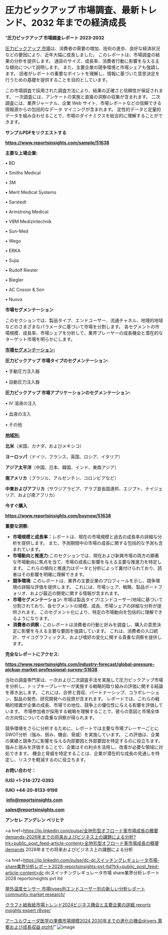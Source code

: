# 圧力ピックアップ 市場調査、最新トレンド、2032 年までの経済成長

"<strong>圧力ピックアップ 市場調査レポート 2023-2032</strong>

<a href=https://www.reportsinsights.com/sample/51638>圧力ピックアップ 市場</a>は、消費者の需要の増加、技術の進歩、良好な経済状況などの要因により、近年大幅に成長しました。 このレポートは、市場調査の結果の分析を提供します。 通貨のサイズ、成長率、消費者行動に影響を与える主な傾向について説明します。 また、主要企業の競争環境と市場シェアも強調します。 読者がレポートの重要なポイントを理解し、情報に基づいた意思決定を行うための基礎を提供することを目的としています。

この市場調査で採用された調査方法により、結果の正確さと信頼性が保証されます。 一次調査には、アンケートの実施と直接の洞察の収集が含まれます。 二次調査には、業界ジャーナル、企業 Web サイト、市場レポートなどの信頼できる情報源からの包括的なデータ マイニングが含まれます。 定性的データと定量的データを組み合わせることで、市場のダイナミクスを総合的に理解することができます。

<strong><b>サンプルPDFをリクエストする</b></strong>

<a href=https://www.reportsinsights.com/sample/51638><strong><u>https://www.reportsinsights.com/sample/51638</u></strong></a>

<strong>主要な上場企業:</strong>

• BD

• Smiths Medical

• 3M

• Merit Medical Systems

• Sarstedt

• Armstrong Medical

• VBM Medizintechnik

• Sun-Med

• Wego

• ERKA

• Sujia

• Rudolf Riester

• Biegler

• AC Cossor & Son

• Nuova

<strong>市場セグメンテーション</strong>

このセクションでは、製品タイプ、エンドユーザー、流通チャネル、地理的地域などのさまざまなパラメータに基づいて市場を分割します。 各セグメントの市場規模、成長率、市場シェアを分析して、業界プレーヤーの成長機会と潜在的なターゲット市場を明らかにします。

<strong><u>市場セグメンテーション</u></strong><strong><u>:</u></strong>

<strong>圧力ピックアップ 市場タイプのセグメンテーション:</strong>

• 手動圧力注入器

• 自動圧力注入器

<strong>圧力ピックアップ 市場アプリケーションのセグメンテーション:</strong>

• IV 溶液の注入

• 血液の注入

• その他

<strong><u>地域別</u></strong><strong><u>:</u></strong>

<strong>北米</strong>（米国、カナダ、およびメキシコ）

<strong>ヨーロッパ</strong>（ドイツ、フランス、英国、ロシア、イタリア）

<strong>アジア太平洋</strong>（中国、日本、韓国、インド、東南アジア）

<strong>南アメリカ</strong>（ブラジル、アルゼンチン、コロンビアなど）

<strong>中東およびアフリカ</strong>（サウジアラビア、アラブ首長国連邦、エジプト、ナイジェリア、および南アフリカ）

<strong>今すぐ購入</strong>

<a href=https://www.reportsinsights.com/buynow/51638><strong><u>https://www.reportsinsights.com/buynow/51638</u></strong></a>

<strong>重要な洞察:</strong>
<ul>
  <li><strong>市場規模と成長率：</strong>レポートは、現在の市場規模と過去の成長率の詳細な分析を提供します。 また、予測期間中の市場の成長に関する包括的な予測も含まれています。</li>
  <li><strong>市場動向と推進力:</strong>このセクションでは、現在および新興市場の両方の顕著な市場動向に焦点を当て、市場の成長に影響を与える主要な推進力を特定します。 これらの傾向と推進力はデータと分析によって裏付けられており、読者はその影響を明確に理解できます。</li>
  <li><strong>競争環境</strong>: このレポートは、業界の主要企業のプロフィールを示し、競争環境の詳細な評価を提供します。 これには、市場シェア、戦略、製品ポートフォリオ、および最近の開発に関する情報が含まれます。</li>
  <li><strong>市場セグメンテーション: </strong>市場は製品タイプ/エンドユーザー/地域に基づいて分割されており、各セグメントの規模、成長、市場シェアの詳細な分析が提供されます。 このセグメント化により、特定の市場動向を包括的に理解できるようになります。</li>
  <li><strong>消費者の洞察 : </strong>このレポートは消費者の行動と好みを調査し、購入の意思決定に影響を与える主要な要因を強調しています。 これは、消費者の人口統計、サイコグラフィックス、および嗜好の変化に関する貴重な洞察を提供します。</li>
</ul>
<strong>完全なレポートにアクセス:</strong>

<a href=https://www.reportsinsights.com/industry-forecast/global-pressure-pickup-market-professional-survey-51638><strong><u><b>https://www.reportsinsights.com/industry-forecast/global-pressure-pickup-market-professional-survey-51638</b></u></strong></a>

当社の調査専門家は、一次および二次調査手法を実施して圧力ピックアップ市場を分析し、トップキープレーヤーが実施する戦略的取り組みの評価に関する結論を導き出します。 これには、合併と買収、パートナーシップ、コラボレーション、製品の発売、研究開発への投資が含まれます。 レポートでは、これらの戦略的措置が企業の成長、市場での地位、競争上の優位性に与える影響を評価しています。 市場参加者が採用する戦略を理解することで、彼らの意図と市場全体の方向性についての貴重な洞察が得られます。

競争環境をさらに分析するために、レポートでは主要な市場プレーヤーごとにSWOT分析（強み、弱み、機会、脅威）を実施しています。 この評価は、企業の業績と競争力に影響を与える内部要因と外部要因を特定するのに役立ちます。 強みと弱みを評価することで、企業はその利点を活用し、改善が必要な領域に対処できます。 機会と脅威を特定することは、企業が潜在的な成長の見通しを特定し、リスクを軽減するのに役立ちます。

<strong>お問い合わせ：</strong>

<strong>(US) +1-214-272-0393</strong>

<strong>(UK) +44-20-8133-9198</strong>

<strong> </strong><a href=info@reportsinsights.com><strong><u>info@reportsinsights.com</u></strong></a>

<a href=sales@reportsinsights.com><strong><u>sales@reportsinsights.com</u></strong></a>

<strong>アンセレ アンデレン ベリヒテ</strong>

<a href=https://jp.linkedin.com/pulse/全地形型オフロード車市場成長の概要demands-2028年までの将来およびビジネス上の課題による分析?trk=public_post_feed-article-content>全地形型オフロード車市場成長の概要demands 2028年までの将来およびビジネス上の課題による分析</a>

<a href=https://jp.linkedin.com/pulse/dc-dcスイッチングレギュレータ市場-share業界分析レポート2028-reportsinsights-pvt-ltd?trk=public_post_feed-article-content>dc dcスイッチングレギュレータ市場 share業界分析レポート2028 reportsinsights pvt ltd</a>

<a href=https://www.linkedin.com/pulse/屋外温度センサー-市場types別エンドユーザー別の新しい分析レポート-community-market-research/>屋外温度センサー 市場types別エンドユーザー別の新しい分析レポート community market research/</a>

<a href=https://www.linkedin.com/pulse/クラフト紙板紙市場トレンド2024ビジネス機会と主要企業の詳細-reports-insights-expert-r8vqe/>クラフト紙板紙市場トレンド2024ビジネス機会と主要企業の詳細 reports insights expert r8vqe/</a>

<a href=https://www.linkedin.com/pulse/アーユルヴェーダ医学の準備市場規模2024-2030年までの進化の機会drivers-需要および成長収益-ptzhf/>アーユルヴェーダ医学の準備市場規模2024 2030年までの進化の機会drivers 需要および成長収益 ptzhf/</a>"
![image](https://github.com/gayatrid12/RImarketreport/assets/158473851/a2644be0-3db6-4120-893f-76a1541a8509)
